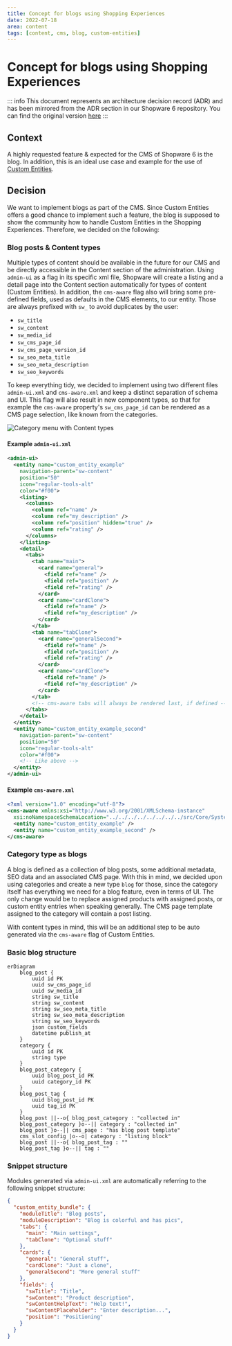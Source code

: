 ```yaml
---
title: Concept for blogs using Shopping Experiences
date: 2022-07-18
area: content
tags: [content, cms, blog, custom-entities]
--- 
```


# Concept for blogs using Shopping Experiences

::: info
This document represents an architecture decision record (ADR) and has been mirrored from the ADR section in our Shopware 6 repository.
You can find the original version [here](https://github.com/shopware/shopware/blob/trunk/adr/2022-07-19-blog-concept.md)
:::

## Context
A highly requested feature & expected for the CMS of Shopware 6 is the blog. In addition, this is an ideal use case and example for the use of [Custom Entities](../adr/2021-09-14-technical-concept-custom-entities).

## Decision
We want to implement blogs as part of the CMS. Since Custom Entities offers a good chance to implement such a feature, the blog is supposed to show the community how to handle Custom Entities in the Shopping Experiences.
Therefore, we decided on the following:

### Blog posts & Content types
Multiple types of content should be available in the future for our CMS and be directly accessible in the Content section of the administration. Using `admin-ui` as a flag in its specific xml file, Shopware will create a listing and a detail page into the Content section automatically for types of content (Custom Entities).
In addition, the `cms-aware` flag also will bring some pre-defined fields, used as defaults in the CMS elements, to our entity. Those are always prefixed with `sw_` to avoid duplicates by the user:

* `sw_title`
* `sw_content`
* `sw_media_id`
* `sw_cms_page_id`
* `sw_cms_page_version_id`
* `sw_seo_meta_title`
* `sw_seo_meta_description`
* `sw_seo_keywords`

To keep everything tidy, we decided to implement using two different files `admin-ui.xml` and `cms-aware.xml` and keep a distinct separation of schema and UI. 
This flag will also result in new component types, so that for example the `cms-aware` property's `sw_cms_page_id` can be rendered as a CMS page selection, like known from the categories.

![Category menu with Content types](../../../assets/adr/content-management/example-cms-aware-admin-menu.png)

#### Example `admin-ui.xml`

```xml
<admin-ui>
  <entity name="custom_entity_example"
    navigation-parent="sw-content"
    position="50"
    icon="regular-tools-alt"
    color="#f00">
    <listing>
      <columns>
        <column ref="name" />
        <column ref="my_description" />
        <column ref="position" hidden="true" />
        <column ref="rating" />
      </columns>
    </listing>
    <detail>
      <tabs>
        <tab name="main">
          <card name="general">
            <field ref="name" />
            <field ref="position" />
            <field ref="rating" />
          </card>
          <card name="cardClone">
            <field ref="name" />
            <field ref="my_description" />
          </card>
        </tab>
        <tab name="tabClone">
          <card name="generalSecond">
            <field ref="name" />
            <field ref="position" />
            <field ref="rating" />
          </card>
          <card name="cardClone">
            <field ref="name" />
            <field ref="my_description" />
          </card>
        </tab>
        <!-- cms-aware tabs will always be rendered last, if defined -->
      </tabs>
    </detail>
  </entity>
  <entity name="custom_entity_example_second"
    navigation-parent="sw-content"
    position="50"
    icon="regular-tools-alt"
    color="#f00">
    <!-- Like above -->
  </entity>
</admin-ui>
```

#### Example `cms-aware.xml`

```xml
<?xml version="1.0" encoding="utf-8"?>
<cms-aware xmlns:xsi="http://www.w3.org/2001/XMLSchema-instance"
  xsi:noNamespaceSchemaLocation="../../../../../../../../src/Core/System/CustomEntity/Xml/Config/CmsAware/cms-aware-1.0.xsd">
  <entity name="custom_entity_example" />
  <entity name="custom_entity_example_second" />
</cms-aware>
```

### Category type as blogs
A blog is defined as a collection of blog posts, some additional metadata, SEO data and an associated CMS page. With this
in mind, we decided upon using categories and create a new type `blog` for those, since the category itself has everything
we need for a blog feature, even in terms of UI. The only change would be to replace assigned products with assigned posts, or custom entity entries when speaking generally.
The CMS page template assigned to the category will contain a post listing.

With content types in mind, this will be an additional step to be auto generated via the `cms-aware` flag of Custom Entities.

### Basic blog structure

```mermaid
erDiagram
    blog_post {
        uuid id PK
        uuid sw_cms_page_id
        uuid sw_media_id
        string sw_title
        string sw_content
        string sw_seo_meta_title
        string sw_seo_meta_description
        string sw_seo_keywords
        json custom_fields
        datetime publish_at
    }
    category {
        uuid id PK
        string type
    }
    blog_post_category {
        uuid blog_post_id PK
        uuid category_id PK
    }
    blog_post_tag {
        uuid blog_post_id PK
        uuid tag_id PK
    }
    blog_post ||--o{ blog_post_category : "collected in"
    blog_post_category }o--|| category : "collected in"
    blog_post }o--|| cms_page : "has blog post template"
    cms_slot_config |o--o| category : "listing block"
    blog_post ||--o{ blog_post_tag : ""
    blog_post_tag }o--|| tag : ""
```

### Snippet structure
Modules generated via `admin-ui.xml` are automatically referring to the following snippet structure:

```json
{
  "custom_entity_bundle": {
    "moduleTitle": "Blog posts",
    "moduleDescription": "Blog is colorful and has pics",
    "tabs": {
      "main": "Main settings",
      "tabClone": "Optional stuff"
    },
    "cards": {
      "general": "General stuff",
      "cardClone": "Just a clone",
      "generalSecond": "More general stuff"
    },
    "fields": {
      "swTitle": "Title",
      "swContent": "Product description",
      "swContentHelpText": "Help text!",
      "swContentPlaceholder": "Enter description...",
      "position": "Positioning"
    }
  }
}
```
